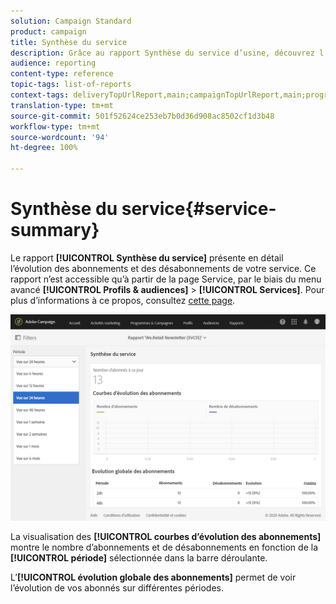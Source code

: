 ```yaml
---
solution: Campaign Standard
product: campaign
title: Synthèse du service
description: Grâce au rapport Synthèse du service d’usine, découvrez l’évolution des abonnements et des désabonnements.
audience: reporting
content-type: reference
topic-tags: list-of-reports
context-tags: deliveryTopUrlReport,main;campaignTopUrlReport,main;programTopUrlReport,main
translation-type: tm+mt
source-git-commit: 501f52624ce253eb7b0d36d908ac8502cf1d3b48
workflow-type: tm+mt
source-wordcount: '94'
ht-degree: 100%

---
```



# Synthèse du service{#service-summary}

Le rapport **[!UICONTROL Synthèse du service]** présente en détail l’évolution des abonnements et des désabonnements de votre service.
Ce rapport n’est accessible qu’à partir de la page Service, par le biais du menu avancé **[!UICONTROL Profils &amp; audiences]** > **[!UICONTROL Services]**. Pour plus d’informations à ce propos, consultez [cette page](../../audiences/using/monitoring-subscriptions.md#service-reports).

![](assets/service-summary.png)

La visualisation des **[!UICONTROL courbes d’évolution des abonnements]** montre le nombre d’abonnements et de désabonnements en fonction de la **[!UICONTROL période]** sélectionnée dans la barre déroulante.

L’**[!UICONTROL évolution globale des abonnements]** permet de voir l’évolution de vos abonnés sur différentes périodes.
